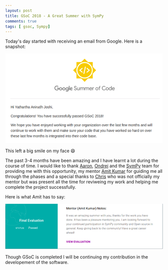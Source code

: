 ```yaml
---
layout: post
title: GSoC 2018 - A Great Summer with SymPy
comments: true
tags: [ gsoc, Sympy]
---
```


Today's day started with receiving an email from Google. Here is a snapshot:

<img src="/public/gsoc4.png" />

This left a big smile on my face 😄

The past 3-4 months have been amazing and I have learnt a lot during the course of time. I would like to thank [Aaron](https://github.com/asmeurer), [Ondrej](https://github.com/certik) and the [SymPy](http://sympy.org) team for providing me with this opportunity, my mentor [Amit Kumar](https://github.com/aktech) for guiding me all through the phases and a special thanks to [Chris](https://github.com/smichr) who was not officially my mentor but was present all the time for reviweing my work and helping me complete the project successfully.

Here is what Amit has to say:

<img src="/public/gsoc5.png" />

Though GSoC is completed I will be continuing my contribution in the developement of the software. 
